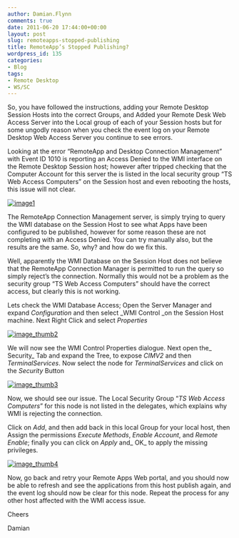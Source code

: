 ```yaml
---
author: Damian.Flynn
comments: true
date: 2011-06-20 17:44:00+00:00
layout: post
slug: remoteapps-stopped-publishing
title: RemoteApp’s Stopped Publishing?
wordpress_id: 135
categories:
- Blog
tags:
- Remote Desktop
- WS/SC
---
```


So, you have followed the instructions, adding your Remote Desktop Session Hosts into the correct Groups, and Added your Remote Desk Web Access Server into the Local group of each of your Session hosts but for some ungodly reason when you check the event log on your Remote Desktop Web Access Server you continue to see errors.

Looking at the error “RemoteApp and Desktop Connection Management” with Event ID 1010 is reporting an Access Denied to the WMI interface on the Remote Desktop Session host; however after tripped checking that the Computer Account for this server the is listed in the local security group “TS Web Access Computers” on the Session host and even rebooting the hosts, this issue will not clear.

[![image1](/Media/2014/02/image1_thumb.png)](/Media/2014/02/image1.png)

The RemoteApp Connection Management server, is simply trying to query the WMI database on the Session Host to see what Apps have been configured to be published, however for some reason these are not completing with an Access Denied. You can try manually also, but the results are the same. So, why? and how do we fix this.

Well, apparently the WMI Database on the Session Host does not believe that the RemoteApp Connection Manager is permitted to run the query so simply reject’s the connection. Normally this would not be a problem as the security group “TS Web Access Computers” should have the correct access, but clearly this is not working.

Lets check the WMI Database Access; Open the Server Manager and expand _Configuration_ and then select _WMI Control _on the Session Host machine. Next Right Click and select _Properties_

[![image_thumb2](/Media/2014/02/image_thumb2_thumb.png)](/Media/2014/02/image_thumb2.png)

We will now see the WMI Control Properties dialogue. Next open the_ Security_ Tab and expand the Tree, to expose _CIMV2_ and then _TerminalServices_. Now select the node for _TerminalServices_ and click on the _Security_ Button

[![image_thumb3](/Media/2014/02/image_thumb3_thumb.png)](/Media/2014/02/image_thumb3.png)

Now, we should see our issue. The Local Security Group “_TS Web Access Computers_” for this node is not listed in the delegates, which explains why WMI is rejecting the connection.

Click on _Add_, and then add back in this local Group for your local host, then Assign the permissions _Execute Methods_, _Enable Account_, and _Remote Enable_; finally you can click on _Apply_ and_ OK_ to apply the missing privileges.

[![image_thumb4](/Media/2014/02/image_thumb4_thumb.png)](/Media/2014/02/image_thumb4.png)

Now, go back and retry your Remote Apps Web portal, and you should now be able to refresh and see the applications from this host publish again, and the event log should now be clear for this node. Repeat the process for any other host affected with the WMI access issue.

Cheers

Damian

